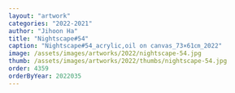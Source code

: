 ```yaml
---
layout: "artwork"
categories: "2022-2021"
author: "Jihoon Ha"
title: "Nightscape#54"
caption: "Nightscape#54_acrylic,oil on canvas_73×61㎝_2022"
image: /assets/images/artworks/2022/nightscape-54.jpg
thumb: /assets/images/artworks/2022/thumbs/nightscape-54.jpg
order: 4359
orderByYear: 2022035
---
```

